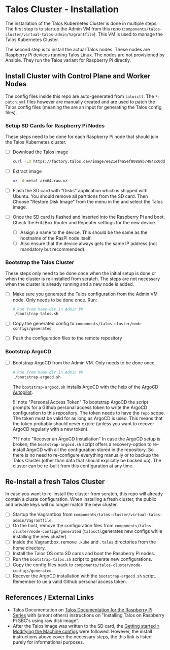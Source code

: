 # Talos Cluster - Installation

The installation of the Talos Kubernetes Cluster is done in multiple steps. The first step is to startup the Admin VM from this repo (`components/talos-cluster/virtual-talos-admin/Vagrantfile`). This VM is used to manage the Talos Kubernetes Cluster.

The second step is to install the actual Talos nodes. These nodes are Raspberry Pi devices running Talos Linux. The nodes are not provisioned by Ansible. They run the Talos variant for Raspberry Pi directly.

## Install Cluster with Control Plane and Worker Nodes

The config files inside this repo are auto-generated from `talosctl`. The `*-patch.yml` files however are manually created and are used to patch the Talos config files (meaning the are an input for generating the Talos config files).

### Setup SD Cards for Raspberry Pi Nodes

These steps need to be done for each Raspberry Pi node that should join the Talos Kubernetes cluster.

- [ ] Download the Talos image

    ```bash
    curl -LO https://factory.talos.dev/image/ee21ef4a5ef808a9b7484cc0dda0f25075021691c8c09a276591eedb638ea1f9/v1.8.0/metal-arm64.raw.xz
    ```

- [ ] Extract image

    ```bash
    xz -d metal-arm64.raw.xz
    ```

- [ ] Flash the SD card with "Disks" application which is shipped with Ubuntu. You should remove all partitions from the SD card. Then Choose "Restore Disk Image" from the menu in the and select the Talos image.
- [ ] Once the SD card is flashed and inserted into the Raspberry Pi and boot. Check the FritzBox Router and Repeater settings for the new device.
    - [ ] Assign a name to the device. This should be the same as the hostname of the RasPi node itself.
    - [ ] Also ensure that the device always gets the same IP address (not mandatory but recommended).

### Bootstrap the Talos Cluster

These steps only need to be done once when the initial setup is done or when the cluster is re-installed from scratch. The steps are not necessary when the cluster is already running and a new node is added.

- [ ] Make sure you generated the Talos configuration from  the Admin VM node. Only needs to be done once. Run:

    ```bash
    # Run from home-dir in Admin VM
    ./bootstrap-talos.sh
    ```

- [ ] Copy the generated config to `components/talos-cluster/node-configs/generated`
- [ ] Push the configuration files to the remote repository

### Bootstrap ArgoCD

- [ ] Bootstrap ArgoCD from the Admin VM. Only needs to be done once.

    ```bash
    # Run from home-dir in Admin VM
    ./bootstrap-argocd.sh
    ```

    The `bootstrap-argocd.sh` installs ArgoCD with the help of the [ArgoCD Autopilot](https://argocd-autopilot.readthedocs.io/en/stable/Getting-Started).

    !!! note "Personal Access Token"
        To bootstrap ArgoCD the script prompts for a Github personal access token to write the ArgoCD configuration to this repository. The token needs to have the `repo` scope. The token must be valid for as long as ArgoCD is used. This means that the token probably should never expire (unless you want to recover ArgoCD regularly with a new token).

    ??? note "Recover an ArgoCD Installation"
        In case the ArgoCD setup is broken, the `bootstrap-argocd.sh` script offers a recovery-option to re-install ArgoCD with all the configuration stored in the repository. So there is no need to re-configure everything manually or to backup the Talos Cluster (other than data that should explicitly be backed up). The cluster can be re-built from this configuration at any time.

## Re-Install a fresh Talos Cluster

In case you want to re-install the cluster from scratch, this repo will already contain a cluste configuration. When installing a fresh cluster, the public and private keys will no longer match the new cluster.

- [ ] Startup the Vagrantbox from `components/talos-cluster/virtual-talos-admin/Vagrantfile`.
- [ ] On the host, remove the configuration files from `components/talos-cluster/node-configs/generated` (`talosctl`generates new configs while installing the new cluster).
- [ ] Inside the Vagrantbox, remove `.kube` and `.talos` directories from the home directory.
- [ ] Install the Talos OS onto SD cards and boot the Raspberry Pi nodes.
- [ ] Run the `bootstrap-talos.sh` script to generate new configurations.
- [ ] Copy the config files back to `components/talos-cluster/node-configs/generated`.
- [ ] Recover the ArgoCD installation with the `bootstrap-argocd.sh` script. Remember to ue a valid Github personal access token.

## References / External Links

- Talos Documentation on [Talos Documentation for the Raspberry Pi Series](https://www.talos.dev/v1.8/talos-guides/install/single-board-computers/rpi_generic) with (amont others) instructions on "Installing Talos on Raspberry Pi SBC's using raw disk image".
- After the Talos image was written to the SD card, the [Getting started &raquo; Modifying the Machine configs](https://www.talos.dev/v1.8/introduction/getting-started/#modifying-the-machine-configs) were followed. However, the install instructions above cover the necessary steps, the this link is listed purely for informational purposes.
